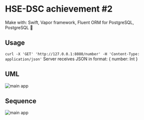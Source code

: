 # HSE-DSC achievement #2

Make with: Swift, Vapor framework, Fluent ORM for PostgreSQL, PostgreSQL 🚀

## Usage

```curl -X 'GET' 'http://127.0.0.1:8080/number' -H 'Content-Type: application/json'```
Server receives JSON in format: { number: Int }

## UML

<img src="https://github.com/gruzd1sok/HSE-DSC/raw/main/UML/DiagramSerial.png" alt="main app">

## Sequence

<img src="https://github.com/gruzd1sok/HSE-DSC/raw/main/UML/SequenceDiagram.png" alt="main app">
